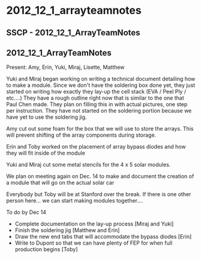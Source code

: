 # 2012\_12\_1\_arrayteamnotes

## SSCP - 2012\_12\_1\_ArrayTeamNotes

## 2012\_12\_1\_ArrayTeamNotes

Present: Amy, Erin, Yuki, Miraj, Lisette, Matthew

Yuki and Miraj began working on writing a technical document detailing how to make a module. Since we don't have the soldering box done yet, they just started on writing how exactly they lay-up the cell stack (EVA / Peel Ply / etc....) They have a rough outline right now that is similar to the one that Paul Chen made. They plan on filling this in with actual pictures, one step per instruction. They have not started on the soldering portion because we have yet to use the soldering jig.

Amy cut out some foam for the box that we will use to store the arrays. This will prevent shifting of the array components during storage.

Erin and Toby worked on the placement of array bypass diodes and how they will fit inside of the module

Yuki and Miraj cut some metal stencils for the 4 x 5 solar modules.&#x20;

We plan on meeting again on Dec. 14 to make and document the creation of a module that will go on the actual solar car

Everybody but Toby will be at Stanford over the break. If there is one other person here... we can start making modules together....

To do by Dec 14

* Complete documentation on the lay-up process \[Miraj and Yuki]
* Finish the soldering jig \[Matthew and Erin]
* Draw the new end tabs that will accommodate the bypass diodes \[Erin]
* Write to Dupont so that we can have plenty of FEP for when full production begins \[Toby]
